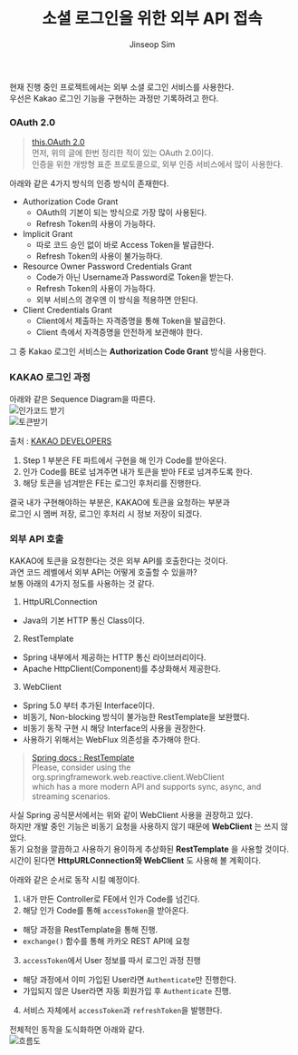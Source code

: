 ﻿---
layout: post
title: "소셜 로그인을 위한 외부 API 접속"
categories: ToyProject
tags: [develop]
author:
  - Jinseop Sim
---
현재 진행 중인 프로젝트에서는 외부 소셜 로그인 서비스를 사용한다.  
우선은 Kakao 로그인 기능을 구현하는 과정만 기록하려고 한다.  

### OAuth 2.0
> [this.OAuth 2.0](https://jinseop-sim.github.io/springboot/2022/08/18/Jwt.html)  
먼저, 위의 글에 한번 정리한 적이 있는 OAuth 2.0이다.  
인증을 위한 개방형 표준 프로토콜으로, 외부 인증 서비스에서 많이 사용한다.  

아래와 같은 4가지 방식의 인증 방식이 존재한다.
- Authorization Code Grant
  - OAuth의 기본이 되는 방식으로 가장 많이 사용된다.
  - Refresh Token의 사용이 가능하다.
- Implicit Grant
  - 따로 코드 승인 없이 바로 Access Token을 발급한다.
  - Refresh Token의 사용이 불가능하다.
- Resource Owner Password Credentials Grant
  - Code가 아닌 Username과 Password로 Token을 받는다.
  - Refresh Token의 사용이 가능하다.
  - 외부 서비스의 경우엔 이 방식을 적용하면 안된다.
- Client Credentials Grant
  - Client에서 제출하는 자격증명을 통해 Token을 발급한다.
  - Client 측에서 자격증명을 안전하게 보관해야 한다.

그 중 Kakao 로그인 서비스는 __Authorization Code Grant__ 방식을 사용한다.  

### KAKAO 로그인 과정
아래와 같은 Sequence Diagram을 따른다.  
![인가코드 받기](https://user-images.githubusercontent.com/71700079/221401409-8ea54f7a-6136-461a-88c9-a42463d0df9d.png)  
![토큰받기](https://user-images.githubusercontent.com/71700079/221401411-93636935-db79-4c06-b25d-3a7e1dc3c49d.png)  

출처 : [KAKAO DEVELOPERS](https://developers.kakao.com/docs/latest/ko/kakaologin/rest-api)  

1. Step 1 부분은 FE 파트에서 구현을 해 인가 Code를 받아온다.
2. 인가 Code를 BE로 넘겨주면 내가 토큰을 받아 FE로 넘겨주도록 한다.
3. 해당 토큰을 넘겨받은 FE는 로그인 후처리를 진행한다.  

결국 내가 구현해야하는 부분은, KAKAO에 토큰을 요청하는 부분과  
로그인 시 멤버 저장, 로그인 후처리 시 정보 저장이 되겠다.  

### 외부 API 호출
KAKAO에 토큰을 요청한다는 것은 외부 API를 호출한다는 것이다.  
과연 코드 레벨에서 외부 API는 어떻게 호출할 수 있을까?  
보통 아래의 4가지 정도를 사용하는 것 같다.  

1. HttpURLConnection
  - Java의 기본 HTTP 통신 Class이다.
2. RestTemplate
  - Spring 내부에서 제공하는 HTTP 통신 라이브러리이다.
  - Apache HttpClient(Component)를 추상화해서 제공한다.
3. WebClient
  - Spring 5.0 부터 추가된 Interface이다.
  - 비동기, Non-blocking 방식이 불가능한 RestTemplate을 보완했다.
  - 비동기 동작 구현 시 해당 Interface의 사용을 권장한다.
  - 사용하기 위해서는 WebFlux 의존성을 추가해야 한다.

> [Spring docs : RestTemplate](https://docs.spring.io/spring-framework/docs/current/javadoc-api/org/springframework/web/client/RestTemplate.html)  
> Please, consider using the org.springframework.web.reactive.client.WebClient  
> which has a more modern API and supports sync, async, and streaming scenarios.  

사실 Spring 공식문서에서는 위와 같이 WebClient 사용을 권장하고 있다.  
하지만 개발 중인 기능은 비동기 요청을 사용하지 않기 때문에 __WebClient__ 는 쓰지 않았다.  
동기 요청을 깔끔하고 사용하기 용이하게 추상화된 __RestTemplate__ 을 사용할 것이다.  
시간이 된다면 __HttpURLConnection와 WebClient__ 도 사용해 볼 계획이다.  

아래와 같은 순서로 동작 시킬 예정이다.  
1. 내가 만든 Controller로 FE에서 인가 Code를 넘긴다.
2. 해당 인가 Code를 통해 ```accessToken```을 받아온다.
  - 해당 과정을 RestTemplate을 통해 진행.
  - ```exchange()``` 함수를 통해 카카오 REST API에 요청
3. ```accessToken```에서 User 정보를 따서 로그인 과정 진행
  - 해당 과정에서 이미 가입된 User라면 ```Authenticate```만 진행한다.
  - 가입되지 않은 User라면 자동 회원가입 후 ```Authenticate``` 진행.
4. 서비스 자체에서 ```accessToken```과 ```refreshToken```을 발행한다.

전체적인 동작을 도식화하면 아래와 같다.  
![흐름도](https://user-images.githubusercontent.com/71700079/221568565-a590a00a-7d77-452d-b53c-0726485e652e.png)
